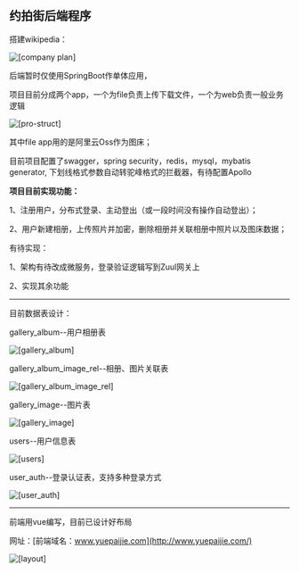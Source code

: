 约拍街后端程序
-
搭建wikipedia：

 ![[company plan]](https://yuepaijie-public.oss-cn-hongkong.aliyuncs.com/humanpub/plan.png)

后端暂时仅使用SpringBoot作单体应用，

项目目前分成两个app，一个为file负责上传下载文件，一个为web负责一般业务逻辑

 ![[pro-struct]](https://yuepaijie-public.oss-cn-hongkong.aliyuncs.com/humanpub/ProStru.png)

其中file app用的是阿里云Oss作为图床；

目前项目配置了swagger，spring security，redis，mysql，mybatis generator, 下划线格式参数自动转驼峰格式的拦截器，有待配置Apollo

**项目目前实现功能：**

1、注册用户，分布式登录、主动登出（或一段时间没有操作自动登出）；

2、用户新建相册，上传照片并加密，删除相册并关联相册中照片以及图床数据；

有待实现：

1、架构有待改成微服务，登录验证逻辑写到Zuul网关上

2、实现其余功能

---

目前数据表设计：

gallery_album--用户相册表

 ![[gallery_album]](https://yuepaijie-public.oss-cn-hongkong.aliyuncs.com/humanpub/gallery_album.png)

gallery_album_image_rel--相册、图片关联表

 ![[gallery_album_image_rel]](https://yuepaijie-public.oss-cn-hongkong.aliyuncs.com/humanpub/gallery_album_image_rel.png)

gallery_image--图片表

 ![[gallery_image]](https://yuepaijie-public.oss-cn-hongkong.aliyuncs.com/humanpub/gallery_image.png)

users--用户信息表

 ![[users]](https://yuepaijie-public.oss-cn-hongkong.aliyuncs.com/humanpub/users.png)

user_auth--登录认证表，支持多种登录方式

 ![[user_auth]](https://yuepaijie-public.oss-cn-hongkong.aliyuncs.com/humanpub/user_auth.png)

---
前端用vue编写，目前已设计好布局

网址：[前端域名：www.yuepaijie.com](http://www.yuepaijie.com/)

 ![[layout]](https://yuepaijie-public.oss-cn-hongkong.aliyuncs.com/humanpub/layout.png)
